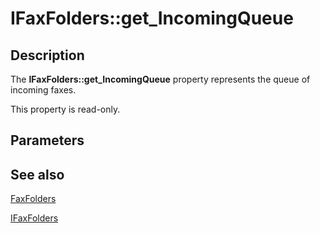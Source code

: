 # IFaxFolders::get_IncomingQueue

## Description

The **IFaxFolders::get_IncomingQueue** property represents the queue of incoming faxes.

This property is read-only.

## Parameters

## See also

[FaxFolders](https://learn.microsoft.com/previous-versions/windows/desktop/fax/-mfax-faxfolders)

[IFaxFolders](https://learn.microsoft.com/previous-versions/windows/desktop/api/faxcomex/nn-faxcomex-ifaxfolders)